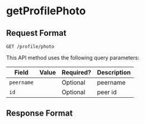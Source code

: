 # getProfilePhoto



## Request Format

```
GET /profile/photo
```




This API method uses the following query parameters:

| Field | Value | Required? | Description |
|---|---|---|---|
| `peername` |   | Optional | peername |
| `id` |   | Optional | peer id |





## Response Format